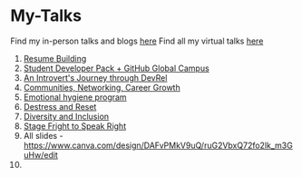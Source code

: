 # My-Talks

Find my in-person talks and blogs [here](https://www.commudle.com/users/knowshubhangi)
Find all my virtual talks [here](https://youtube.com/playlist?list=PLlDo159nMefPMHTiVtumvJLjqA-92zXqG&si=4AxP2EwCRsg-vu67)


1. [Resume Building](https://github.com/knowShubhangi/My-Talks/blob/master/TechlitXGirlUp%20-%20Resume%20Building.pptx)
2. [Student Developer Pack + GitHub Global Campus](https://docs.google.com/presentation/d/1gkn2TDuAERMFWA75hpg8c_bCATfMG0HuXUSfmIBCScw/edit?usp=sharing)
3. [An Introvert's Journey through DevRel](https://www.canva.com/design/DAFvPMkV9uQ/ruG2VbxQ72fo2lk_m3GuHw/edit?utm_content=DAFvPMkV9uQ&utm_campaign=designshare&utm_medium=link2&utm_source=sharebutton)
4. [Communities, Networking, Career Growth](https://www.canva.com/design/DAFvPMkV9uQ/ruG2VbxQ72fo2lk_m3GuHw/edit?utm_content=DAFvPMkV9uQ&utm_campaign=designshare&utm_medium=link2&utm_source=sharebutton)
5. [Emotional hygiene program](https://www.canva.com/design/DAEry-EX_Eg/rYkwONXxkmo4ai4PNexvGA/edit)
6. [Destress and Reset](https://www.canva.com/design/DAFQyE4ngRo/Vj8uYjSEkO6JGc2f1PBY5w/edit?utm_content=DAFQyE4ngRo&utm_campaign=designshare&utm_medium=link2&utm_source=sharebutton)
7. [Diversity and Inclusion](https://www.canva.com/design/DAFRKAnNE7A/bVTjDj51kDnNeMPgMwN9mg/edit?utm_content=DAFRKAnNE7A&utm_campaign=designshare&utm_medium=link2&utm_source=sharebutton)
8. [Stage Fright to Speak Right](https://www.canva.com/design/DAGCxxEPqBw/38XC3ukf0XDgP4Tik-UONg/edit?ui=eyJEIjp7IlAiOnsiQiI6ZmFsc2V9fX0)
9. All slides - https://www.canva.com/design/DAFvPMkV9uQ/ruG2VbxQ72fo2lk_m3GuHw/edit
10. 

